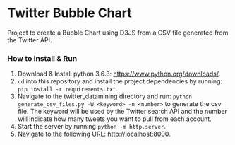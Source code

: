 # Twitter Bubble Chart

Project to create a Bubble Chart using D3JS from a CSV file generated from the Twitter API.

### How to install & Run
1. Download & Install python 3.6.3: https://www.python.org/downloads/.
2. `cd` into this repository and install the project dependencies by running: `pip install -r requirements.txt`.
3. Navigate to the twitter_datamining directory and run: `python generate_csv_files.py -W <keyword> -n <number>` to generate the csv file. The keyword will be used by the Twitter search API and the number will indicate how many tweets you want to pull from each account.
3. Start the server by running `python -m http.server`.
4. Navigate to the following URL: http://localhost:8000.